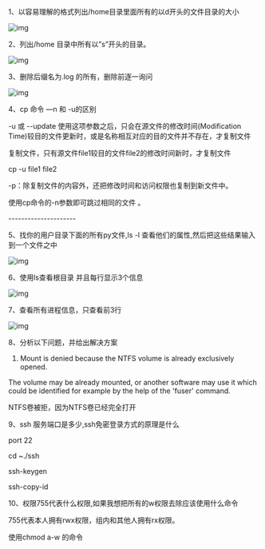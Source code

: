 1、以容易理解的格式列出/home目录里面所有的以d开头的文件目录的大小

![img](file:///Users/rimi/Desktop/linuxs/linux/屏幕快照%202019-03-26%20下午4.33.36的副本.png)

2、列出/home 目录中所有以”s”开头的目录。

![img](https:////note.youdao.com/src/WEBRESOURCEa22957d4e8b3810c63f9b49e9e8f47a1)

3、删除后缀名为.log 的所有，删除前逐一询问

![img](https:////note.youdao.com/src/WEBRESOURCE8a8d2d01938f68d8275821664146fdf9)

4、cp 命令 —n 和 -u的区别

-u 或 --update 使用这项参数之后，只会在源文件的修改时间(Modification Time)较目的文件更新时，或是名称相互对应的目的文件并不存在，才复制文件

复制文件，只有源文件file1较目的文件file2的修改时间新时，才复制文件

cp -u file1 file2

-p：除复制文件的内容外，还把修改时间和访问权限也复制到新文件中。

使用cp命令的-n参数即可跳过相同的文件 。

\--------------------- 

5、找你的用户目录下面的所有py文件,ls -l 查看他们的属性,然后把这些结果输入到一个文件之中

![img](https:////note.youdao.com/src/WEBRESOURCEc8b91a75e206d4d2b4ce64769e520c7f)



6、使用ls查看根目录 并且每行显示3个信息



![img](https:////note.youdao.com/src/WEBRESOURCE61370569802276ca1a9a13533bac3749)



7、查看所有进程信息，只查看前3行

![img](https:////note.youdao.com/src/WEBRESOURCE954c941c2dcce7d9eb6eadd49bc6b092)

8、分析以下问题，并给出解决方案

1. Mount is denied because the NTFS volume is already exclusively opened.

The volume may be already mounted, or another software may use it which could be identified for example by the help of the 'fuser' command.

NTFS卷被拒，因为NTFS卷已经完全打开

9、ssh 服务端口是多少,ssh免密登录方式的原理是什么

port 22

cd ~./ssh

ssh-keygen

ssh-copy-id

10、权限755代表什么权限,如果我想把所有的w权限去除应该使用什么命令

755代表本人拥有rwx权限，组内和其他人拥有rx权限。

使用chmod a-w 的命令
